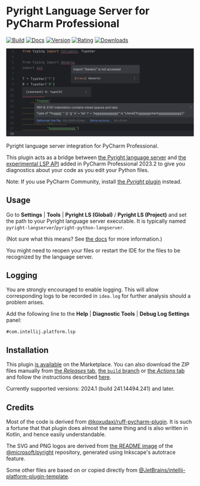 # Pyright Language Server for PyCharm Professional

[![Build](https://github.com/InSyncWithFoo/pyright-langserver-for-pycharm/actions/workflows/build.yaml/badge.svg)][5]
[![Docs](https://github.com/InSyncWithFoo/pyright-langserver-for-pycharm/actions/workflows/docs.yaml/badge.svg)][6]
[![Version](https://img.shields.io/jetbrains/plugin/v/24146)][7]
[![Rating](https://img.shields.io/jetbrains/plugin/r/rating/24146)][8]
[![Downloads](https://img.shields.io/jetbrains/plugin/d/24146)][9]

![](./.github/readme/demo-1.png)

<!-- Plugin description -->
Pyright language server integration for PyCharm Professional.

This plugin acts as a bridge between [the Pyright language server][1]
and [the experimental LSP API][2] added in PyCharm Professional 2023.2
to give you diagnostics about your code as you edit your Python files.

Note: If you use PyCharm Community,
install [the <i>Pyright</i> plugin][3] instead.


## Usage

Go to <b>Settings</b> | <b>Tools</b> |
<b>Pyright LS (Global)</b> / <b>Pyright LS (Project)</b> and
set the path to your Pyright language server executable.
It is typically named `pyright-langserver`/`pyright-python-langserver`.

(Not sure what this means? See [the docs][4] for more information.)

You might need to reopen your files or restart the IDE
for the files to be recognized by the language server.


## Logging

You are strongly encouraged to enable logging.
This will allow corresponding logs to be recorded in `idea.log`
for further analysis should a problem arises.

Add the following line to the <b>Help</b> | <b>Diagnostic Tools</b> |
<b>Debug Log Settings</b> panel:

```text
#com.intellij.platform.lsp
```


  [1]: https://github.com/microsoft/pyright
  [2]: https://plugins.jetbrains.com/docs/intellij/language-server-protocol.html
  [3]: https://github.com/InSyncWithFoo/pyright-for-pycharm
  [4]: https://insyncwithfoo.github.io/pyright-langserver-for-pycharm/configurations/#executable
<!-- Plugin description end -->


## Installation

This plugin [is available][8] on the Marketplace.
You can also download the ZIP files manually from [the <i>Releases</i> tab][10],
[the `build` branch][11] or [the <i>Actions</i> tab][12]
and follow the instructions described [here][13].

Currently supported versions:
2024.1 (build 241.14494.241) and later.


## Credits

Most of the code is derived from [@koxudaxi/ruff-pycharm-plugin][14].
It is such a fortune that that plugin does almost the same thing
and is also written in Kotlin, and hence easily understandable.

The SVG and PNG logos are derived from [the README image][15]
of the [@microsoft/pyright][1] repository,
generated using Inkscape's autotrace feature.

Some other files are based on or copied directly from
[@JetBrains/intellij-platform-plugin-template][16].


  [5]: https://github.com/InSyncWithFoo/pyright-langserver-for-pycharm/actions/workflows/build.yaml
  [6]: https://github.com/InSyncWithFoo/pyright-langserver-for-pycharm/actions/workflows/docs.yaml
  [7]: https://plugins.jetbrains.com/plugin/24146/versions
  [8]: https://plugins.jetbrains.com/plugin/24146/reviews
  [9]: https://plugins.jetbrains.com/plugin/24146
  [10]: https://github.com/InSyncWithFoo/pyright-langserver-for-pycharm/releases
  [11]: https://github.com/InSyncWithFoo/pyright-langserver-for-pycharm/tree/build
  [12]: https://github.com/InSyncWithFoo/pyright-langserver-for-pycharm/actions/workflows/build.yaml
  [13]: https://www.jetbrains.com/help/pycharm/managing-plugins.html#install_plugin_from_disk
  [14]: https://github.com/koxudaxi/ruff-pycharm-plugin
  [15]: https://github.com/microsoft/pyright/blob/main/docs/img/PyrightLarge.png
  [16]: https://github.com/JetBrains/intellij-platform-plugin-template

